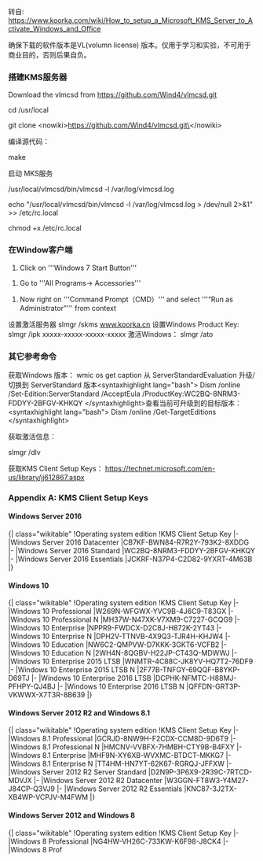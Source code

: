
转自: https://www.koorka.com/wiki/How_to_setup_a_Microsoft_KMS_Server_to_Activate_Windows_and_Office

确保下载的软件版本是VL(volumn license) 版本。仅用于学习和实验，不可用于商业目的，否则后果自负。

### 搭建KMS服务器

Download the vlmcsd from <https://github.com/Wind4/vlmcsd.git>

cd /usr/local

git clone \<nowiki\>https://github.com/Wind4/vlmcsd.git\</nowiki\>

编译源代码：

make

启动
MKS服务

/usr/local/vlmcsd/bin/vlmcsd -l /var/log/vlmcsd.log 

echo "/usr/local/vlmcsd/bin/vlmcsd -l /var/log/vlmcsd.log \> /dev/null 2\>&1" \>\> /etc/rc.local

chmod +x /etc/rc.local

### 在Window客户端

1.  Click on '''Windows 7 Start Button'''

<!-- end list -->

1.  Go to '''All Programs-\> Accessories'''

<!-- end list -->

1.  Now right on '''Command Prompt（CMD）''' and select '''“Run as
    Administrator”''' from context

设置激活服务器 slmgr /skms www.koorka.cn 设置Windows Product Key: slmgr /ipk
xxxxx-xxxxx-xxxxx-xxxxx 激活Windows： slmgr /ato

### 其它参考命令

获取Windows 版本： wmic os get caption 从 ServerStandardEvaluation 升级/切换到
ServerStandard 版本\<syntaxhighlight lang="bash"\> Dism /online
/Set-Edition:ServerStandard /AcceptEula
/ProductKey:WC2BQ-8NRM3-FDDYY-2BFGV-KHKQY
\</syntaxhighlight\>查看当前可升级到的目标版本：\<syntaxhighlight
lang="bash"\> Dism /online /Get-TargetEditions \</syntaxhighlight\>

获取激活信息：

slmgr /dlv

获取KMS Client Setup Keys：
<https://technet.microsoft.com/en-us/library/jj612867.aspx>

### Appendix A: KMS Client Setup Keys

#### Windows Server 2016

{| class="wikitable" \!Operating system edition \!KMS Client Setup Key
|- |Windows Server 2016 Datacenter |CB7KF-BWN84-R7R2Y-793K2-8XDDG |-
|Windows Server 2016 Standard |WC2BQ-8NRM3-FDDYY-2BFGV-KHKQY |- |Windows
Server 2016 Essentials |JCKRF-N37P4-C2D82-9YXRT-4M63B |}

#### Windows 10

{| class="wikitable" \!Operating system edition \!KMS Client Setup Key
|- |Windows 10 Professional |W269N-WFGWX-YVC9B-4J6C9-T83GX |- |Windows
10 Professional N |MH37W-N47XK-V7XM9-C7227-GCQG9 |- |Windows 10
Enterprise |NPPR9-FWDCX-D2C8J-H872K-2YT43 |- |Windows 10 Enterprise N
|DPH2V-TTNVB-4X9Q3-TJR4H-KHJW4 |- |Windows 10 Education
|NW6C2-QMPVW-D7KKK-3GKT6-VCFB2 |- |Windows 10 Education N
|2WH4N-8QGBV-H22JP-CT43Q-MDWWJ |- |Windows 10 Enterprise 2015 LTSB
|WNMTR-4C88C-JK8YV-HQ7T2-76DF9 |- |Windows 10 Enterprise 2015 LTSB N
|2F77B-TNFGY-69QQF-B8YKP-D69TJ |- |Windows 10 Enterprise 2016 LTSB
|DCPHK-NFMTC-H88MJ-PFHPY-QJ4BJ |- |Windows 10 Enterprise 2016 LTSB N
|QFFDN-GRT3P-VKWWX-X7T3R-8B639 |}

#### Windows Server 2012 R2 and Windows 8.1

{| class="wikitable" \!Operating system edition \!KMS Client Setup Key
|- |Windows 8.1 Professional |GCRJD-8NW9H-F2CDX-CCM8D-9D6T9 |- |Windows
8.1 Professional N |HMCNV-VVBFX-7HMBH-CTY9B-B4FXY |- |Windows 8.1
Enterprise |MHF9N-XY6XB-WVXMC-BTDCT-MKKG7 |- |Windows 8.1 Enterprise N
|TT4HM-HN7YT-62K67-RGRQJ-JFFXW |- |Windows Server 2012 R2 Server
Standard |D2N9P-3P6X9-2R39C-7RTCD-MDVJX |- |Windows Server 2012 R2
Datacenter |W3GGN-FT8W3-Y4M27-J84CP-Q3VJ9 |- |Windows Server 2012 R2
Essentials |KNC87-3J2TX-XB4WP-VCPJV-M4FWM |}

#### Windows Server 2012 and Windows 8

{| class="wikitable" \!Operating system edition \!KMS Client Setup Key
|- |Windows 8 Professional |NG4HW-VH26C-733KW-K6F98-J8CK4 |- |Windows 8
Prof
